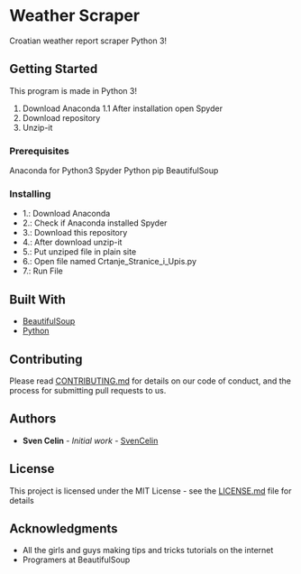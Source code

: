 # Weather Scraper

Croatian weather report scraper Python 3!

## Getting Started

This program is made in Python 3!

1. Download Anaconda
1.1 After installation open Spyder
2. Download repository
3. Unzip-it


### Prerequisites

Anaconda for Python3 
Spyder
Python pip
BeautifulSoup


### Installing

* 1.: Download Anaconda
* 2.: Check if Anaconda installed Spyder
* 3.: Download this repository
* 4.: After download unzip-it
* 5.: Put unziped file in plain site
* 6.: Open file named Crtanje_Stranice_i_Upis.py
* 7.: Run File

## Built With

* [BeautifulSoup](https://en.wikipedia.org/wiki/Beautiful_Soup_(HTML_parser))
* [Python](https://www.python.org)

## Contributing

Please read [CONTRIBUTING.md](https://gist.github.com/PurpleBooth/b24679402957c63ec426) for details on our code of conduct, and the process for submitting pull requests to us.


## Authors

* **Sven Celin** - *Initial work* - [SvenCelin](https://github.com/SvenCelin)


## License

This project is licensed under the MIT License - see the [LICENSE.md](LICENSE.md) file for details

## Acknowledgments

* All the girls and guys making tips and tricks tutorials on the internet
* Programers at BeautifulSoup
